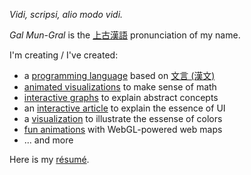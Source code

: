 *Vidi, scripsi, alio modo vidi.*

*Gal Mun-Gral* is the [上古漢語](https://en.wikipedia.org/wiki/Old_Chinese) pronunciation of my name.

I'm creating / I've created:
- a [programming language](https://galmungral.github.io/hanbun-lang/) based on [文言 (漢文)](https://en.wikipedia.org/wiki/Classical_Chinese)
- [animated visualizations](https://galmungral.github.io/fdm-viz/) to make sense of math
- [interactive graphs](https://galmungral.github.io/qft-viz/) to explain abstract concepts
- an [interactive article](https://galmungral.github.io/SIGUI/) to explain the essence of UI
- a [visualization](https://galmungral.github.io/individual-study/) to illustrate the essense of colors
- [fun animations](https://galmungral.github.io/maplibre-shader-demo/) with WebGL-powered web maps
- ... and more


Here is my [résumé](https://raw.githubusercontent.com/GalMunGral/galmungral/main/RESUME).
